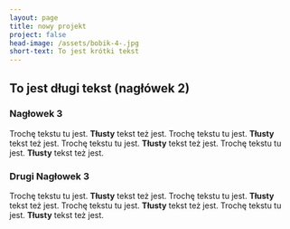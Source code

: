 ```yaml
---
layout: page
title: nowy projekt
project: false
head-image: /assets/bobik-4-.jpg
short-text: To jest krótki tekst
---
```

## To jest długi tekst (nagłówek 2)
### Nagłowek 3
Trochę tekstu tu jest. **Tłusty** tekst też jest. Trochę tekstu tu jest. **Tłusty** tekst też jest. Trochę tekstu tu jest. **Tłusty** tekst też jest. Trochę tekstu tu jest. **Tłusty** tekst też jest.
### Drugi Nagłowek 3
Trochę tekstu tu jest. **Tłusty** tekst też jest. Trochę tekstu tu jest. **Tłusty** tekst też jest. Trochę tekstu tu jest. **Tłusty** tekst też jest. Trochę tekstu tu jest. **Tłusty** tekst też jest.
